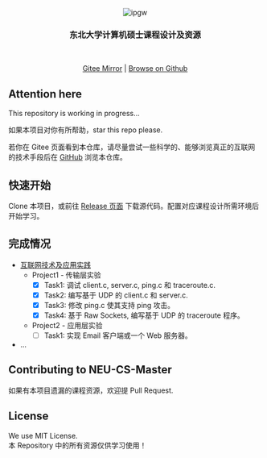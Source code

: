 
<p align="center">
    <img src="https://z3.ax1x.com/2021/10/28/5qHicj.jpg"  alt="ipgw"/>
</p>
<h3 align="center">东北大学计算机硕士课程设计及资源</h3>
<p align="center">
<img src="https://img.shields.io/github/v/release/xuwhao/neu-cs-master" alt="">
<img src="https://img.shields.io/github/issues/xuwhao/neu-cs-master?color=rgb%2877%20199%20166%29" alt="">
<img src="https://img.shields.io/github/downloads/xuwhao/neu-cs-master/total?color=ea8f14&label=users" alt="">
<img src="https://img.shields.io/github/license/xuwhao/neu-cs-master" alt="">
</p>
<p align="center"><a href="https://gitee.com/xuwhao/neu-cs-master">Gitee Mirror</a>  |  <a href="https://github.com/xuwhao/neu-cs-master">Browse on Github</a></p>

## Attention here

This repository is working in progress...  

如果本项目对你有所帮助，star this repo please.

若你在 Gitee 页面看到本仓库，请尽量尝试一些科学的、能够浏览真正的互联网的技术手段后在 [GitHub](https://github.com/xuwhao/neu-cs-master) 浏览本仓库。

## 快速开始

Clone 本项目，或前往 [Release 页面](https://github.com/xuwhao/neu-cs-master/releases) 下载源代码。配置对应课程设计所需环境后开始学习。

## 完成情况

* [互联网技术及应用实践](https://github.com/xuwhao/neu-cs-master/tree/main/Internet-technology)
  * Project1 - 传输层实验
    * [x] Task1: 调试 client.c, server.c, ping.c 和 traceroute.c.
    * [x] Task2: 编写基于 UDP 的 client.c 和 server.c.
    * [x] Task3: 修改 ping.c 使其支持 ping 攻击。
    * [x] Task4: 基于 Raw Sockets, 编写基于 UDP 的 traceroute 程序。
  * Project2 - 应用层实验
    * [ ] Task1: 实现 Email 客户端或一个 Web 服务器。
* ...

## Contributing to NEU-CS-Master

如果有本项目遗漏的课程资源，欢迎提 Pull Request.

## License

We use MIT License.  
本 Repository 中的所有资源仅供学习使用！
